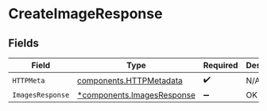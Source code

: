 # CreateImageResponse


## Fields

| Field                                                                   | Type                                                                    | Required                                                                | Description                                                             |
| ----------------------------------------------------------------------- | ----------------------------------------------------------------------- | ----------------------------------------------------------------------- | ----------------------------------------------------------------------- |
| `HTTPMeta`                                                              | [components.HTTPMetadata](../../models/components/httpmetadata.md)      | :heavy_check_mark:                                                      | N/A                                                                     |
| `ImagesResponse`                                                        | [*components.ImagesResponse](../../models/components/imagesresponse.md) | :heavy_minus_sign:                                                      | OK                                                                      |